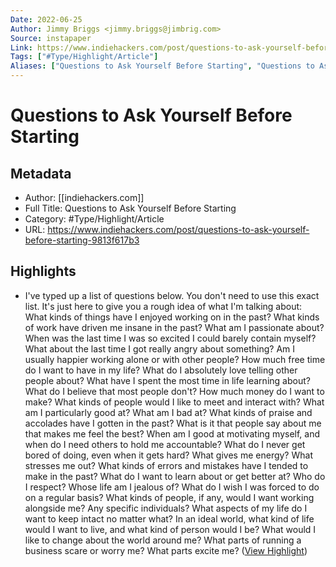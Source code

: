 ```yaml
---
Date: 2022-06-25
Author: Jimmy Briggs <jimmy.briggs@jimbrig.com>
Source: instapaper
Link: https://www.indiehackers.com/post/questions-to-ask-yourself-before-starting-9813f617b3
Tags: ["#Type/Highlight/Article"]
Aliases: ["Questions to Ask Yourself Before Starting", "Questions to Ask Yourself Before Starting"]
---
```

# Questions to Ask Yourself Before Starting

## Metadata
- Author: [[indiehackers.com]]
- Full Title: Questions to Ask Yourself Before Starting
- Category: #Type/Highlight/Article
- URL: https://www.indiehackers.com/post/questions-to-ask-yourself-before-starting-9813f617b3

## Highlights
- I've typed up a list of questions below. You don't need to use this exact list. It's just here to give you a rough idea of what I'm talking about:
  What kinds of things have I enjoyed working on in the past?
  What kinds of work have driven me insane in the past?
  What am I passionate about?
  When was the last time I was so excited I could barely contain myself?
  What about the last time I got really angry about something?
  Am I usually happier working alone or with other people?
  How much free time do I want to have in my life?
  What do I absolutely love telling other people about?
  What have I spent the most time in life learning about?
  What do I believe that most people don't?
  How much money do I want to make?
  What kinds of people would I like to meet and interact with?
  What am I particularly good at?
  What am I bad at?
  What kinds of praise and accolades have I gotten in the past?
  What is it that people say about me that makes me feel the best?
  When am I good at motivating myself, and when do I need others to hold me accountable?
  What do I never get bored of doing, even when it gets hard?
  What gives me energy?
  What stresses me out?
  What kinds of errors and mistakes have I tended to make in the past?
  What do I want to learn about or get better at?
  Who do I respect?
  Whose life am I jealous of?
  What do I wish I was forced to do on a regular basis?
  What kinds of people, if any, would I want working alongside me? Any specific individuals?
  What aspects of my life do I want to keep intact no matter what?
  In an ideal world, what kind of life would I want to live, and what kind of person would I be?
  What would I like to change about the world around me?
  What parts of running a business scare or worry me? What parts excite me? ([View Highlight](https://instapaper.com/read/1472429217/18403407))
